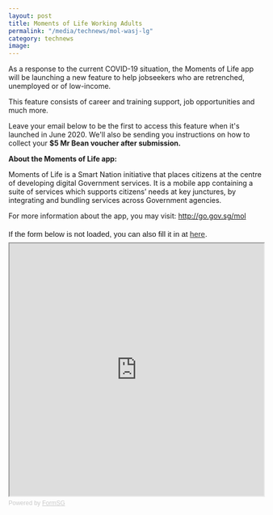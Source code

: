 ```yaml
---
layout: post
title: Moments of Life Working Adults 
permalink: "/media/technews/mol-wasj-lg"
category: technews
image:
---
```


As a response to the current COVID-19 situation, the Moments of Life app will be launching a new feature to help jobseekers who are retrenched, unemployed or of low-income. 

This feature consists of career and training support, job opportunities and much more.

Leave your email below to be the first to access this feature when it's launched in June 2020. We'll also be sending you instructions on how to collect your **$5 Mr Bean voucher after submission.** 

**About the Moments of Life app:**

Moments of Life is a Smart Nation initiative that places citizens at the centre of developing digital Government services. It is a mobile app containing a suite of services which supports citizens’ needs at key junctures, by integrating and bundling services across Government agencies.

For more information about the app, you may visit: http://go.gov.sg/mol

<div style="font-family:Sans-Serif;font-size:15px;color:#000;opacity:0.9;padding-top:5px;padding-bottom:8px">If the form below is not loaded, you can also fill it in at <a href="https://form.gov.sg/5eb917530dfc410011e24e6c">here</a>.</div>

<!-- Change the width and height values to suit you best -->
<iframe id="iframe" src="https://form.gov.sg/5eb917530dfc410011e24e6c" style="width:100%;height:500px"></iframe>

<div style="font-family:Sans-Serif;font-size:12px;color:#999;opacity:0.5;padding-top:5px">Powered by <a href="https://form.gov.sg" style="color: #999">FormSG</a></div>

